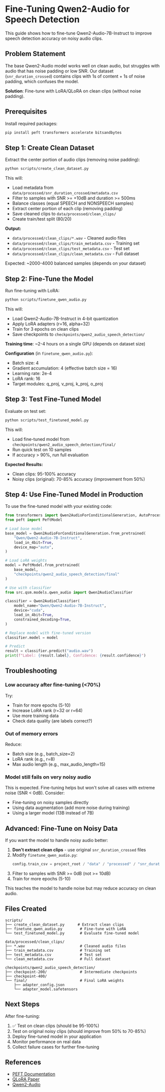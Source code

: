 # Fine-Tuning Qwen2-Audio for Speech Detection

This guide shows how to fine-tune Qwen2-Audio-7B-Instruct to improve speech detection accuracy on noisy audio clips.

## Problem Statement

The base Qwen2-Audio model works well on clean audio, but struggles with audio that has noise padding or low SNR. Our dataset (`snr_duration_crossed`) contains clips with 1s of content + 1s of noise padding, which confuses the model.

**Solution**: Fine-tune with LoRA/QLoRA on clean clips (without noise padding).

## Prerequisites

Install required packages:

```bash
pip install peft transformers accelerate bitsandbytes
```

## Step 1: Create Clean Dataset

Extract the center portion of audio clips (removing noise padding):

```bash
python scripts/create_clean_dataset.py
```

This will:
- Load metadata from `data/processed/snr_duration_crossed/metadata.csv`
- Filter to samples with SNR >= +10dB and duration >= 500ms
- Balance classes (equal SPEECH and NONSPEECH samples)
- Extract center portion of each clip (removing padding)
- Save cleaned clips to `data/processed/clean_clips/`
- Create train/test split (80/20)

**Output:**
- `data/processed/clean_clips/*.wav` - Cleaned audio files
- `data/processed/clean_clips/train_metadata.csv` - Training set
- `data/processed/clean_clips/test_metadata.csv` - Test set
- `data/processed/clean_clips/clean_metadata.csv` - Full dataset

Expected: ~2000-4000 balanced samples (depends on your dataset)

## Step 2: Fine-Tune the Model

Run fine-tuning with LoRA:

```bash
python scripts/finetune_qwen_audio.py
```

This will:
- Load Qwen2-Audio-7B-Instruct in 4-bit quantization
- Apply LoRA adapters (r=16, alpha=32)
- Train for 3 epochs on clean clips
- Save checkpoints to `checkpoints/qwen2_audio_speech_detection/`

**Training time**: ~2-4 hours on a single GPU (depends on dataset size)

**Configuration** (in `finetune_qwen_audio.py`):
- Batch size: 4
- Gradient accumulation: 4 (effective batch size = 16)
- Learning rate: 2e-4
- LoRA rank: 16
- Target modules: q_proj, v_proj, k_proj, o_proj

## Step 3: Test Fine-Tuned Model

Evaluate on test set:

```bash
python scripts/test_finetuned_model.py
```

This will:
- Load fine-tuned model from `checkpoints/qwen2_audio_speech_detection/final/`
- Run quick test on 10 samples
- If accuracy > 90%, run full evaluation

**Expected Results:**
- Clean clips: 95-100% accuracy
- Noisy clips (original): 70-85% accuracy (improvement from 50%)

## Step 4: Use Fine-Tuned Model in Production

To use the fine-tuned model with your existing code:

```python
from transformers import Qwen2AudioForConditionalGeneration, AutoProcessor
from peft import PeftModel

# Load base model
base_model = Qwen2AudioForConditionalGeneration.from_pretrained(
    "Qwen/Qwen2-Audio-7B-Instruct",
    load_in_4bit=True,
    device_map="auto",
)

# Load LoRA weights
model = PeftModel.from_pretrained(
    base_model,
    "checkpoints/qwen2_audio_speech_detection/final"
)

# Use with classifier
from src.qsm.models.qwen_audio import Qwen2AudioClassifier

classifier = Qwen2AudioClassifier(
    model_name="Qwen/Qwen2-Audio-7B-Instruct",
    device="cuda",
    load_in_4bit=True,
    constrained_decoding=True,
)

# Replace model with fine-tuned version
classifier.model = model

# Predict
result = classifier.predict("audio.wav")
print(f"Label: {result.label}, Confidence: {result.confidence}")
```

## Troubleshooting

### Low accuracy after fine-tuning (<70%)

Try:
- Train for more epochs (5-10)
- Increase LoRA rank (r=32 or r=64)
- Use more training data
- Check data quality (are labels correct?)

### Out of memory errors

Reduce:
- Batch size (e.g., batch_size=2)
- LoRA rank (e.g., r=8)
- Max audio length (e.g., max_audio_length=15)

### Model still fails on very noisy audio

This is expected. Fine-tuning helps but won't solve all cases with extreme noise (SNR < 0dB). Consider:
- Fine-tuning on noisy samples directly
- Using data augmentation (add more noise during training)
- Using a larger model (13B instead of 7B)

## Advanced: Fine-Tune on Noisy Data

If you want the model to handle noisy audio better:

1. **Don't extract clean clips** - use original `snr_duration_crossed` files
2. Modify `finetune_qwen_audio.py`:
   ```python
   config.train_csv = project_root / "data" / "processed" / "snr_duration_crossed" / "metadata.csv"
   ```
3. Filter to samples with SNR >= 0dB (not >= 10dB)
4. Train for more epochs (5-10)

This teaches the model to handle noise but may reduce accuracy on clean audio.

## Files Created

```
scripts/
├── create_clean_dataset.py      # Extract clean clips
├── finetune_qwen_audio.py        # Fine-tune with LoRA
└── test_finetuned_model.py       # Evaluate fine-tuned model

data/processed/clean_clips/
├── *.wav                         # Cleaned audio files
├── train_metadata.csv            # Training set
├── test_metadata.csv             # Test set
└── clean_metadata.csv            # Full dataset

checkpoints/qwen2_audio_speech_detection/
├── checkpoint-200/               # Intermediate checkpoints
├── checkpoint-400/
└── final/                        # Final LoRA weights
    ├── adapter_config.json
    └── adapter_model.safetensors
```

## Next Steps

After fine-tuning:
1. ✅ Test on clean clips (should be 95-100%)
2. Test on original noisy clips (should improve from 50% to 70-85%)
3. Deploy fine-tuned model in your application
4. Monitor performance on real data
5. Collect failure cases for further fine-tuning

## References

- [PEFT Documentation](https://huggingface.co/docs/peft)
- [QLoRA Paper](https://arxiv.org/abs/2305.14314)
- [Qwen2-Audio](https://huggingface.co/Qwen/Qwen2-Audio-7B-Instruct)
